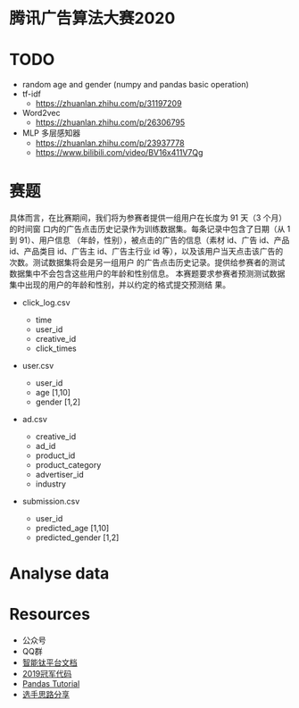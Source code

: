 # 腾讯广告算法大赛2020

# TODO
+ random age and gender (numpy and pandas basic operation)
+ tf-idf
  + https://zhuanlan.zhihu.com/p/31197209
+ Word2vec
  + https://zhuanlan.zhihu.com/p/26306795
+ MLP  多层感知器
  + https://zhuanlan.zhihu.com/p/23937778
  + https://www.bilibili.com/video/BV16x411V7Qg
# 赛题
具体而言，在比赛期间，我们将为参赛者提供一组用户在长度为 91 天（3 个月）的时间窗
口内的广告点击历史记录作为训练数据集。每条记录中包含了日期（从 1 到 91）、用户信息
（年龄，性别），被点击的广告的信息（素材 id、广告 id、产品 id、产品类目 id、广告主
id、广告主行业 id 等），以及该用户当天点击该广告的次数。测试数据集将会是另一组用户
的广告点击历史记录。提供给参赛者的测试数据集中不会包含这些用户的年龄和性别信息。
本赛题要求参赛者预测测试数据集中出现的用户的年龄和性别，并以约定的格式提交预测结
果。

+ click_log.csv
  + time
  + user_id
  + creative_id
  + click_times
+ user.csv
  + user_id
  + age [1,10]
  + gender [1,2]
+ ad.csv
  + creative_id
  + ad_id
  + product_id
  + product_category
  + advertiser_id
  + industry

+ submission.csv
  + user_id
  + predicted_age [1,10]
  + predicted_gender [1,2]

# Analyse data

# Resources
+ 公众号
+ QQ群
+ [智能钛平台文档](https://github.com/tencentyun/qcloud-documents/tree/master/product/%E5%A4%A7%E6%95%B0%E6%8D%AE%E4%B8%8EAI/%E6%99%BA%E8%83%BD%E9%92%9B%E6%9C%BA%E5%99%A8%E5%AD%A6%E4%B9%A0)
+ [2019冠军代码](https://github.com/guoday/Tencent2019_Preliminary_Rank1st?tdsourcetag=s_pctim_aiomsg)
+ [Pandas Tutorial](https://pandas.pydata.org/docs/getting_started/index.html#getting-started)
+ [选手思路分享](https://mp.weixin.qq.com/s?__biz=MzIzMzgzOTUxNA==&mid=2247484348&idx=1&sn=21979700dd0bb650a935f4e4f32e31bd&chksm=e8fecd49df89445f81f78d328282e2259ffa1a195ac3ffff28d07a530cbb0435fc4ef51cc697&mpshare=1&scene=1&srcid=&sharer_sharetime=1589677777078&sharer_shareid=3790971c6b4aa1299e38b0567b32d666&key=826ecc1d344963fbad9b320962d25ef81fc278ca76debfc502be383c22cff7cacfcc4f41711f5131d56dede127d6e8d1df4bb8d5b2fa6b377575fad9f9f853e8851d5d5d0d241e50a3497b0c54d48a37&ascene=1&uin=MTI1MTI1NjQ2MQ%3D%3D&devicetype=Windows+10+x64&version=62090070&lang=zh_CN&exportkey=A1FTXTJLZiMNQozjvUgoub8%3D&pass_ticket=FArSThuR9nKvM4jN2oVyYXyz4XMl481ozDAl72kVU9rveDWLVEO7FAy419Guj3V9)